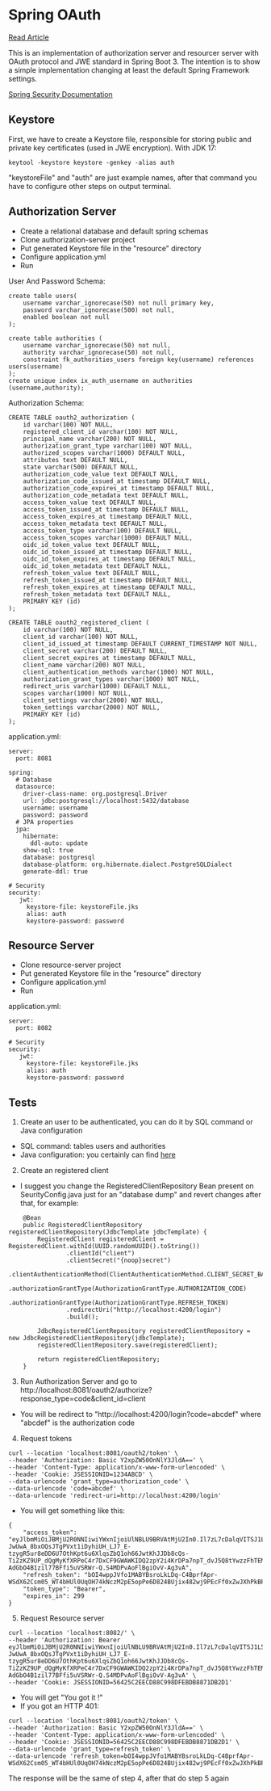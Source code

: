 # Spring OAuth

[Read Article](https://article)

This is an implementation of authorization server and resourcer server with OAuth protocol and JWE standard in Spring Boot 3.
The intention is to show a simple implementation changing at least the default Spring Framework settings.

[Spring Security Documentation](https://docs.spring.io/spring-security/reference/servlet/getting-started.html)


## Keystore

First, we have to create a Keystore file, responsible for storing public and private key certificates (used in JWE encryption).
With JDK 17:

```
keytool -keystore keystore -genkey -alias auth
```

"keystoreFile" and "auth" are just example names, after that command you have to configure other steps on output terminal.


## Authorization Server

- Create a relational database and default spring schemas
- Clone authorization-server project
- Put generated Keystore file in the "resource" directory
- Configure application.yml
- Run


User And Password Schema:
```
create table users(
	username varchar_ignorecase(50) not null primary key,
	password varchar_ignorecase(500) not null,
	enabled boolean not null
);

create table authorities (
	username varchar_ignorecase(50) not null,
	authority varchar_ignorecase(50) not null,
	constraint fk_authorities_users foreign key(username) references users(username)
);
create unique index ix_auth_username on authorities (username,authority);
```

Authorization Schema:
```
CREATE TABLE oauth2_authorization (
    id varchar(100) NOT NULL,
    registered_client_id varchar(100) NOT NULL,
    principal_name varchar(200) NOT NULL,
    authorization_grant_type varchar(100) NOT NULL,
    authorized_scopes varchar(1000) DEFAULT NULL,
    attributes text DEFAULT NULL,
    state varchar(500) DEFAULT NULL,
    authorization_code_value text DEFAULT NULL,
    authorization_code_issued_at timestamp DEFAULT NULL,
    authorization_code_expires_at timestamp DEFAULT NULL,
    authorization_code_metadata text DEFAULT NULL,
    access_token_value text DEFAULT NULL,
    access_token_issued_at timestamp DEFAULT NULL,
    access_token_expires_at timestamp DEFAULT NULL,
    access_token_metadata text DEFAULT NULL,
    access_token_type varchar(100) DEFAULT NULL,
    access_token_scopes varchar(1000) DEFAULT NULL,
    oidc_id_token_value text DEFAULT NULL,
    oidc_id_token_issued_at timestamp DEFAULT NULL,
    oidc_id_token_expires_at timestamp DEFAULT NULL,
    oidc_id_token_metadata text DEFAULT NULL,
    refresh_token_value text DEFAULT NULL,
    refresh_token_issued_at timestamp DEFAULT NULL,
    refresh_token_expires_at timestamp DEFAULT NULL,
    refresh_token_metadata text DEFAULT NULL,
    PRIMARY KEY (id)
);

CREATE TABLE oauth2_registered_client (
    id varchar(100) NOT NULL,
    client_id varchar(100) NOT NULL,
    client_id_issued_at timestamp DEFAULT CURRENT_TIMESTAMP NOT NULL,
    client_secret varchar(200) DEFAULT NULL,
    client_secret_expires_at timestamp DEFAULT NULL,
    client_name varchar(200) NOT NULL,
    client_authentication_methods varchar(1000) NOT NULL,
    authorization_grant_types varchar(1000) NOT NULL,
    redirect_uris varchar(1000) DEFAULT NULL,
    scopes varchar(1000) NOT NULL,
    client_settings varchar(2000) NOT NULL,
    token_settings varchar(2000) NOT NULL,
    PRIMARY KEY (id)
);
```

application.yml:
```
server:
  port: 8081

spring:
  # Database
  datasource:
    driver-class-name: org.postgresql.Driver
    url: jdbc:postgresql://localhost:5432/database
    username: username
    password: password
  # JPA properties
  jpa:
    hibernate:
      ddl-auto: update
    show-sql: true
    database: postgresql
    database-platform: org.hibernate.dialect.PostgreSQLDialect
    generate-ddl: true

# Security
security:
   jwt:
     keystore-file: keystoreFile.jks
     alias: auth
     keystore-password: password
```


## Resource Server

- Clone resource-server project
- Put generated Keystore file in the "resource" directory
- Configure application.yml
- Run

application.yml:
```
server:
  port: 8082

# Security
security:
   jwt:
     keystore-file: keystoreFile.jks
     alias: auth
     keystore-password: password
```

## Tests

1. Create an user to be authenticated, you can do it by SQL command or Java configuration
 * SQL command: tables users and authorities
 * Java configuration: you certainly can find [here](https://docs.spring.io/spring-security/reference/servlet/authentication/index.html)

2. Create an registered client
 * I suggest you change the RegisteredClientRepository Bean present on SeurityConfig.java just for an "database dump" and revert changes after that, for example:
```
	@Bean
	public RegisteredClientRepository registeredClientRepository(JdbcTemplate jdbcTemplate) {
		RegisteredClient registeredClient = RegisteredClient.withId(UUID.randomUUID().toString())
				.clientId("client")
				.clientSecret("{noop}secret")
				.clientAuthenticationMethod(ClientAuthenticationMethod.CLIENT_SECRET_BASIC)
				.authorizationGrantType(AuthorizationGrantType.AUTHORIZATION_CODE)
				.authorizationGrantType(AuthorizationGrantType.REFRESH_TOKEN)
				.redirectUri("http://localhost:4200/login")
				.build();

		JdbcRegisteredClientRepository registeredClientRepository = new JdbcRegisteredClientRepository(jdbcTemplate);
		registeredClientRepository.save(registeredClient);

		return registeredClientRepository;
	}
```

3. Run Authorization Server and go to http://localhost:8081/oauth2/authorize?response_type=code&client_id=client
 * You will be redirect to "http://localhost:4200/login?code=abcdef" where "abcdef" is the authorization code
4. Request tokens
```
curl --location 'localhost:8081/oauth2/token' \
--header 'Authorization: Basic Y2xpZW50OnNlY3JldA==' \
--header 'Content-Type: application/x-www-form-urlencoded' \
--header 'Cookie: JSESSIONID=1234ABCD' \
--data-urlencode 'grant_type=authorization_code' \
--data-urlencode 'code=abcdef' \
--data-urlencode 'redirect-uri=http://localhost:4200/login'
```
 * You will get something like this:
```
{
    "access_token": "eyJlbmMiOiJBMjU2R0NNIiwiYWxnIjoiUlNBLU9BRVAtMjU2In0.Il7zL7cDalqVITSJ1L5IeZ600y_RpZsusleWKiPHfdegEkNcoHj7uMIpUmjiFG3ZdF1vP_h9WIoah5rcwjOW9ecZ85dW_67_q-JwUwA_8bxOQsJTgPVxt1iDyhiUH_LJ7_E-tzygR5ur8eDD6U7OthKpt6u6XlqsZbQ1oh66JwtKhJJDb8cQs-TiZzKZ9UP_dQgMyKfXRPeC4r7DxCF9GWAWKIDQ2zpY2i4KrDPa7npT_dvJ5Q8tYwzzFhTEM6zu1GsCLBt7_MBdhwhW_89VdMmGaKNLv9wh3ZBYZF_QaXsEy_D3yd6g3Ac4Ww6O0g26LdTuJXCACDrWpKYruJEeHA.zWWxzTpIIi3ypd1F.Gb1O9nRXDZPgfVdISJOreWmo40q8kxf_iwK-AdGbO4B1zil77BFfi5uVSRWr-Q.S4MDPvAoFlBgiOvV-Ag3vA",
    "refresh_token": "bOI4wppJVfo1MABYBsroLkLDq-C4BprfApr-WSdX62Csm05_WT4bHUl0UqOH74kNczM2pE5opPe6D824BUjix482wj9PEcFf0xZwJXhPkBPAGqeQNBLoaLLasWTaKoIr",
    "token_type": "Bearer",
    "expires_in": 299
}
```
5. Request Resource server
```
curl --location 'localhost:8082/' \
--header 'Authorization: Bearer eyJlbmMiOiJBMjU2R0NNIiwiYWxnIjoiUlNBLU9BRVAtMjU2In0.Il7zL7cDalqVITSJ1L5IeZ600y_RpZsusleWKiPHfdegEkNcoHj7uMIpUmjiFG3ZdF1vP_h9WIoah5rcwjOW9ecZ85dW_67_q-JwUwA_8bxOQsJTgPVxt1iDyhiUH_LJ7_E-tzygR5ur8eDD6U7OthKpt6u6XlqsZbQ1oh66JwtKhJJDb8cQs-TiZzKZ9UP_dQgMyKfXRPeC4r7DxCF9GWAWKIDQ2zpY2i4KrDPa7npT_dvJ5Q8tYwzzFhTEM6zu1GsCLBt7_MBdhwhW_89VdMmGaKNLv9wh3ZBYZF_QaXsEy_D3yd6g3Ac4Ww6O0g26LdTuJXCACDrWpKYruJEeHA.zWWxzTpIIi3ypd1F.Gb1O9nRXDZPgfVdISJOreWmo40q8kxf_iwK-AdGbO4B1zil77BFfi5uVSRWr-Q.S4MDPvAoFlBgiOvV-Ag3vA' \
--header 'Cookie: JSESSIONID=56425C2EECD88C998DFEBDB8871DB2D1'
```
 * You will get "You got it !"
 * If you got an HTTP 401:
```
curl --location 'localhost:8081/oauth2/token' \
--header 'Authorization: Basic Y2xpZW50OnNlY3JldA==' \
--header 'Content-Type: application/x-www-form-urlencoded' \
--header 'Cookie: JSESSIONID=56425C2EECD88C998DFEBDB8871DB2D1' \
--data-urlencode 'grant_type=refresh_token' \
--data-urlencode 'refresh_token=bOI4wppJVfo1MABYBsroLkLDq-C4BprfApr-WSdX62Csm05_WT4bHUl0UqOH74kNczM2pE5opPe6D824BUjix482wj9PEcFf0xZwJXhPkBPAGqeQNBLoaLLasWTaKoIr'
```
The response will be the same of step 4, after that do step 5 again
